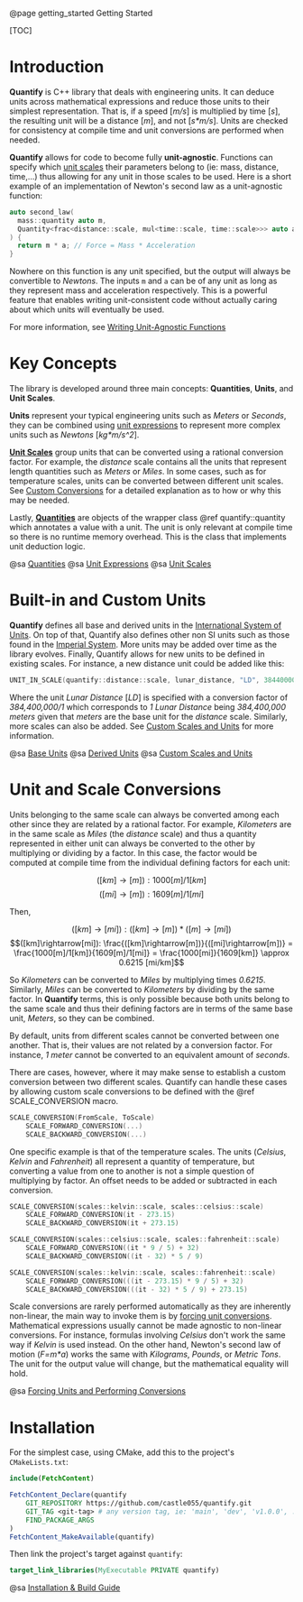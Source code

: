 @page getting_started Getting Started

[TOC]

# Introduction

**Quantify** is C++ library that deals with engineering units. It can deduce units across mathematical expressions and 
reduce those units to their simplest representation. That is, if a speed [_m/s_] is multiplied by time [_s_], the 
resulting unit will be a distance [_m_], and not [_s*m/s_]. Units are checked for consistency at compile time and unit 
conversions are performed when needed.

**Quantify** allows for code to become fully **unit-agnostic**. Functions can specify which [unit scales](scales.html) 
their parameters belong to (ie: mass, distance, time,...) thus allowing for any unit in those scales to be used. Here is 
a short example of an implementation of Newton's second law as a unit-agnostic function:

```cpp
auto second_law(
  mass::quantity auto m,
  Quantity<frac<distance::scale, mul<time::scale, time::scale>>> auto a
) {
  return m * a; // Force = Mass * Acceleration
}
```

Nowhere on this function is any unit specified, but the output will always be convertible to _Newtons_. The inputs `m` 
and `a` can be of any unit as long as they represent mass and acceleration respectively. This is a powerful feature 
that enables writing unit-consistent code without actually caring about which units will eventually be used.

For more information, see [Writing Unit-Agnostic Functions](unit_agnostic_functions.html)

# Key Concepts

The library is developed around three main concepts: **Quantities**, **Units**, and **Unit Scales**.

**Units** represent your typical engineering units such as _Meters_ or _Seconds_, they can be combined using 
[unit expressions](unit_expressions.html) to represent more complex units such as _Newtons_ [_kg*m/s^2_].

[**Unit Scales**](scales.html) group units that can be converted using a rational conversion factor. For example, the 
_distance_ scale contains all the units that represent length quantities such as _Meters_ or _Miles_. In some cases, 
such as for temperature scales, units can be converted between different unit scales. See [Custom Conversions](custom_conversions.html) 
for a detailed explanation as to how or why this may be needed.

Lastly, [**Quantities**](quantities.html) are objects of the wrapper class @ref quantify::quantity which annotates a value with a 
unit. The unit is only relevant at compile time so there is no runtime memory overhead. This is the class that 
implements unit deduction logic.

@sa [Quantities](quantities.html)
@sa [Unit Expressions](unit_expressions.html)
@sa [Unit Scales](scales.html)

# Built-in and Custom Units

**Quantify** defines all base and derived units in the [International System of Units](https://en.wikipedia.org/wiki/International_System_of_Units). 
On top of that, Quantify also defines other non SI units such as those found in the [Imperial System](https://en.wikipedia.org/wiki/Imperial_units). 
More units may be added over time as the library evolves. Finally, Quantify allows for new units to be defined in existing 
scales. For instance, a new distance unit could be added like this:

```c++
UNIT_IN_SCALE(quantify::distance::scale, lunar_distance, "LD", 384400000, 1);
```

Where the unit _Lunar Distance_ [_LD_] is specified with a conversion factor of _384,400,000/1_ which corresponds 
to _1 Lunar Distance_ being _384,400,000 meters_ given that _meters_ are the base unit for the _distance_ scale. 
Similarly, more scales can also be added. See [Custom Scales and Units](custom_scales_n_units.html) for more information.

@sa [Base Units](group__base__units.html)
@sa [Derived Units](group__derived__units.html)
@sa [Custom Scales and Units](custom_scales_n_units.html)

# Unit and Scale Conversions

Units belonging to the same scale can always be converted among each other since they are related by a rational factor. 
For example, _Kilometers_ are in the same scale as _Miles_ (the _distance_ scale) and thus a quantity represented in 
either unit can always be converted to the other by multiplying or dividing by a factor. In this case, the factor would 
be computed at compile time from the individual defining factors for each unit:

$$([km]\rightarrow[m]): 1000[m]/1[km]$$
$$([mi]\rightarrow[m]): 1609[m]/1[mi]$$

Then,

$$([km]\rightarrow[mi]): ([km]\rightarrow[m])*([m]\rightarrow[mi])$$
$$([km]\rightarrow[mi]): \frac{([km]\rightarrow[m])}{([mi]\rightarrow[m])} = \frac{1000[m]/1[km]}{1609[m]/1[mi]} = \frac{1000[mi]}{1609[km]} \approx 0.6215 [mi/km]$$

So _Kilometers_ can be converted to _Miles_ by multiplying times _0.6215_. Similarly, _Miles_ can be converted to 
_Kilometers_ by dividing by the same factor. In **Quantify** terms, this is only possible because both units belong to 
the same scale and thus their defining factors are in terms of the same base unit, _Meters_, so they can be combined.

By default, units from different scales cannot be converted between one another.
That is, their values are not related by a conversion factor.
For instance, _1 meter_ cannot be converted to an equivalent amount of _seconds_.

There are cases, however, where it may make sense to establish a custom 
conversion between two different scales. Quantify can handle these cases by 
allowing custom scale conversions to be defined with the @ref SCALE_CONVERSION macro.

```c++
SCALE_CONVERSION(FromScale, ToScale)
    SCALE_FORWARD_CONVERSION(...)
    SCALE_BACKWARD_CONVERSION(...)
```

One specific example is that of the temperature scales. The units (_Celsius_, _Kelvin_ and _Fahrenheit_) all represent a quantity of temperature, but converting a value from one to another is not a simple question of multiplying by factor. An offset needs to be added or subtracted in each conversion.

```c++
SCALE_CONVERSION(scales::kelvin::scale, scales::celsius::scale)
    SCALE_FORWARD_CONVERSION(it - 273.15)
    SCALE_BACKWARD_CONVERSION(it + 273.15)

SCALE_CONVERSION(scales::celsius::scale, scales::fahrenheit::scale)
    SCALE_FORWARD_CONVERSION((it * 9 / 5) + 32)
    SCALE_BACKWARD_CONVERSION((it - 32) * 5 / 9)

SCALE_CONVERSION(scales::kelvin::scale, scales::fahrenheit::scale)
    SCALE_FORWARD_CONVERSION(((it - 273.15) * 9 / 5) + 32)
    SCALE_BACKWARD_CONVERSION(((it - 32) * 5 / 9) + 273.15)
```

Scale conversions are rarely performed automatically as they are inherently 
non-linear, the main way to invoke them is by [forcing unit conversions](forcing_units.html). 
Mathematical expressions usually cannot be made agnostic to non-linear conversions. 
For instance, formulas involving _Celsius_ don't work the same way if _Kelvin_ is 
used instead. On the other hand, Newton's second law of motion (_F=m*a_) works the 
same with _Kilograms_, _Pounds_, or _Metric Tons_. The unit for the output value 
will change, but the mathematical equality will hold.

@sa [Forcing Units and Performing Conversions](forcing_units.html)

# Installation

For the simplest case, using CMake, add this to the project's `CMakeLists.txt`:

```cmake
include(FetchContent)

FetchContent_Declare(quantify
    GIT_REPOSITORY https://github.com/castle055/quantify.git
    GIT_TAG <git-tag> # any version tag, ie: 'main', 'dev', 'v1.0.0', ... or a commit hash
    FIND_PACKAGE_ARGS
)
FetchContent_MakeAvailable(quantify)
```

Then link the project's target against `quantify`:

```cmake
target_link_libraries(MyExecutable PRIVATE quantify)
```

@sa [Installation & Build Guide](installation_guide.html)

